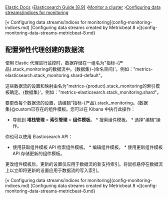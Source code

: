 

[Elastic Docs](/guide/) ›[Elasticsearch Guide [8.9]](index.md) ›[Monitor a
cluster](monitor-elasticsearch-cluster.md) ›[Configuring data
streams/indices for monitoring](config-monitoring-indices.md)

[« Configuring data streams/indices for monitoring](config-monitoring-
indices.md) [Configuring data streams created by Metricbeat 8 »](config-
monitoring-data-streams-metricbeat-8.md)

## 配置弹性代理创建的数据流

使用 Elastic 代理进行监控时，数据存储在一组名为"指标-{产品}.stack_monitoring的数据流中。{数据集}-{命名空间}'。例如："metrics-elasticsearch.stack_monitoring.shard-default"。

这些数据流的设置和映射由名为"metrics-{product}.stack_monitoring的索引模板确定。{数据集}'。例如："metrics-elasticsearch.stack_monitoring.shard"。

要更改每个数据流的设置，请编辑"指标-{产品}.stack_monitoring。{数据集}@custom已存在的组件模板。您可以在 Kibana 中执行此操作：

* 导航到 **堆栈管理** > **索引管理** > **组件模板**。  * 搜索组件模板。  * 选择"编辑"操作。

你也可以使用 Elasticsearch API：

* 使用获取组件模板 API 检索组件模板。  * 编辑组件模板。  * 使用更新组件模板 API 存储更新的组件模板。

更改组件模板后，更新的设置仅应用于数据流的新支持索引。将鼠标悬停在数据流上以立即将更新的设置应用于数据流的写入索引。

[« Configuring data streams/indices for monitoring](config-monitoring-
indices.md) [Configuring data streams created by Metricbeat 8 »](config-
monitoring-data-streams-metricbeat-8.md)
